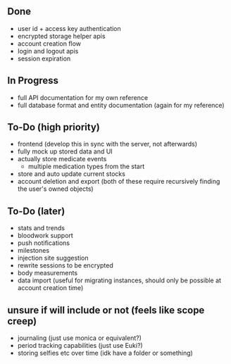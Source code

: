 ## Done
 - user id + access key authentication
 - encrypted storage helper apis
 - account creation flow
 - login and logout apis
 - session expiration

## In Progress
 - full API documentation for my own reference
 - full database format and entity documentation (again for my reference)

## To-Do (high priority)
 - frontend (develop this in sync with the server, not afterwards)
 - fully mock up stored data and UI
 - actually store medicate events
   * multiple medication types from the start
 - store and auto update current stocks
 - account deletion and export (both of these require recursively finding the user's owned objects)

## To-Do (later)
 - stats and trends
 - bloodwork support
 - push notifications
 - milestones
 - injection site suggestion
 - rewrite sessions to be encrypted
 - body measurements
 - data import (useful for migrating instances, should only be possible at account creation time)

## unsure if will include or not (feels like scope creep)
 - journaling (just use monica or equivalent?)
 - period tracking capabilities (just use Euki?)
 - storing selfies etc over time (idk have a folder or something)
